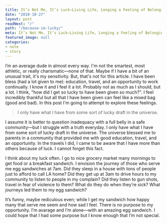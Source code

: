 ```yaml
---
title: It’s Not Me, It’s Luck—Living Life, Longing a Feeling of Belonging
date: "2018-10-27"
layout: post
readNext: "/"
path: "/because-im-lucky/"
meta: It’s Not Me, It’s Luck—Living Life, Longing a Feeling of Belonging
featured_image: null
categories:
- note
- story
---
```


I’m an average dude in almost every way. I'm not the smartest, most athletic, or really charismatic—none of that. Maybe if I have a bit of an unusual trait, it's my sensitivity. But, that's not for this article. I have been bless (had a lot given to me): education, travel, and an opportunity to work continually. I know it and I feel it a lot. Probably not as much as I should, but a lot. I think, "how did I get so lucky to have been given so much?". I feel incredibly thankful but all that I have been given can feel like a mixed bag (good and bad). In this post I'm going to attempt to explore these feelings.  

> I only have what I have from some sort of lucky draft in the universe.

I assume it is better to question inadequacy with a full belly in a safe community—but I struggle with a truth everyday. I only have what I have from some sort of lucky draft in the universe. The universe blessed me to parents in a community that provided me with good education, travel, and an opportunity. In the travels I did, I came to be aware that I have more than others because of luck. I cannot forget this fact.

I think about my luck often. I go to nice grocery market many mornings to get food or a breakfast sandwich. I envision the journey of those who serve me egg sandwiches at 7am. Did they sleep in a house with tons of people just to afford to call LA home? Did they get up at 3am to drive hours to my community to listen to people in my complain? Did they listen to gun shots, travel in fear of violence to them? What do they do when they’re sick? What journeys led them to my egg sandwich?

It’s funny, maybe rediculous even; while I get my sandwich how happy many that serve me seem and how sad I feel. There is no purpose to my opportunity. I’m avarage and I’m alone—with an amazing egg sandwich. I could hope that I had some purpose but I know enough that I’m not special.
